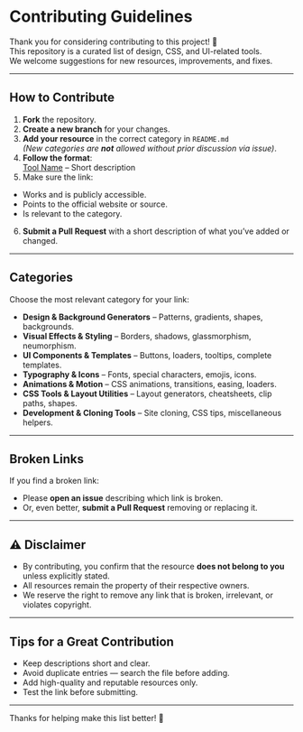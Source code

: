 # Contributing Guidelines

Thank you for considering contributing to this project! 🎉  
This repository is a curated list of design, CSS, and UI-related tools.  
We welcome suggestions for new resources, improvements, and fixes.

---

## How to Contribute

1. **Fork** the repository.
2. **Create a new branch** for your changes.
3. **Add your resource** in the correct category in `README.md`  
   _(New categories are **not** allowed without prior discussion via issue)_.
4. **Follow the format**:<br>
   <a href="https://github.com/Somanshu-Mahajan/frontend-is-not-my-forte/blob/master/CONTRIBUTING.md">Tool Name</a> – Short description
5. Make sure the link:
- Works and is publicly accessible.
- Points to the official website or source.
- Is relevant to the category.
6. **Submit a Pull Request** with a short description of what you’ve added or changed.

---

## Categories
Choose the most relevant category for your link:  
- **Design & Background Generators** – Patterns, gradients, shapes, backgrounds.  
- **Visual Effects & Styling** – Borders, shadows, glassmorphism, neumorphism.  
- **UI Components & Templates** – Buttons, loaders, tooltips, complete templates.  
- **Typography & Icons** – Fonts, special characters, emojis, icons.  
- **Animations & Motion** – CSS animations, transitions, easing, loaders.  
- **CSS Tools & Layout Utilities** – Layout generators, cheatsheets, clip paths, shapes.  
- **Development & Cloning Tools** – Site cloning, CSS tips, miscellaneous helpers.

---

## Broken Links
If you find a broken link:  
- Please **open an issue** describing which link is broken.  
- Or, even better, **submit a Pull Request** removing or replacing it.

---

## ⚠ Disclaimer
- By contributing, you confirm that the resource **does not belong to you** unless explicitly stated.
- All resources remain the property of their respective owners.
- We reserve the right to remove any link that is broken, irrelevant, or violates copyright.

---

## Tips for a Great Contribution
- Keep descriptions short and clear.  
- Avoid duplicate entries — search the file before adding.  
- Add high-quality and reputable resources only.  
- Test the link before submitting.

---

Thanks for helping make this list better! 🚀

